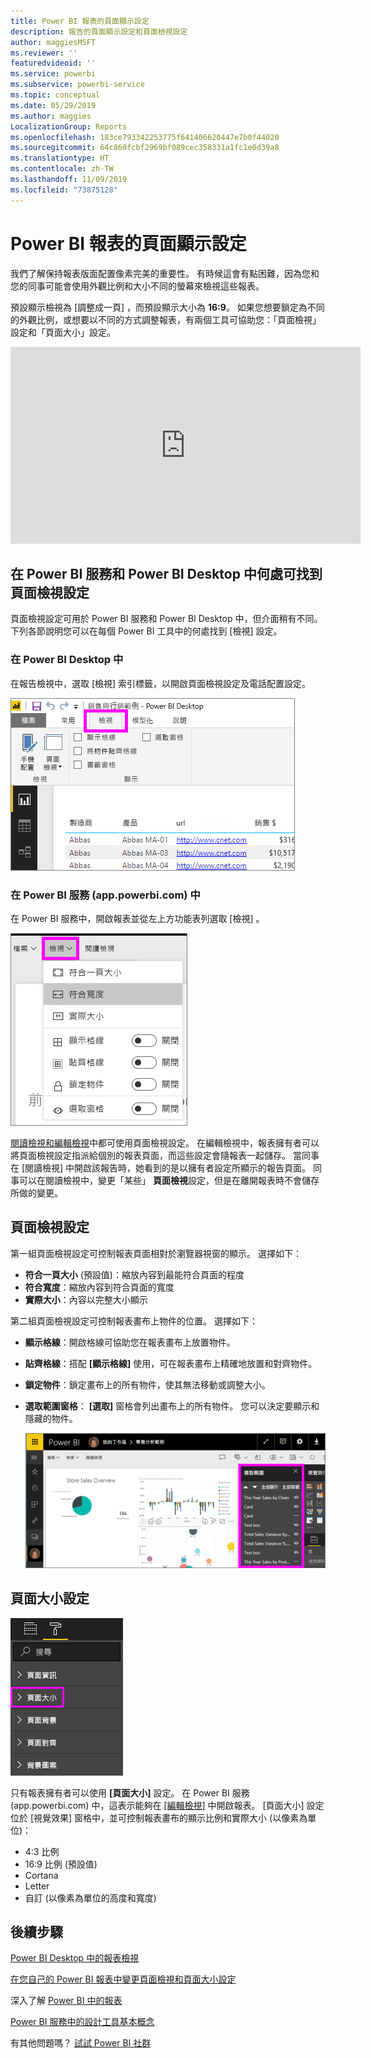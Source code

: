 ```yaml
---
title: Power BI 報表的頁面顯示設定
description: 報告的頁面顯示設定和頁面檢視設定
author: maggiesMSFT
ms.reviewer: ''
featuredvideoid: ''
ms.service: powerbi
ms.subservice: powerbi-service
ms.topic: conceptual
ms.date: 05/29/2019
ms.author: maggies
LocalizationGroup: Reports
ms.openlocfilehash: 183ce793342253775f641406620447e7b0f44020
ms.sourcegitcommit: 64c860fcbf2969bf089cec358331a1fc1e0d39a8
ms.translationtype: HT
ms.contentlocale: zh-TW
ms.lasthandoff: 11/09/2019
ms.locfileid: "73875128"
---
```

# <a name="page-display-settings-in-a-power-bi-report"></a>Power BI 報表的頁面顯示設定
我們了解保持報表版面配置像素完美的重要性。 有時候這會有點困難，因為您和您的同事可能會使用外觀比例和大小不同的螢幕來檢視這些報表。 

預設顯示檢視為 [調整成一頁]  ，而預設顯示大小為 **16:9**。 如果您想要鎖定為不同的外觀比例，或想要以不同的方式調整報表，有兩個工具可協助您：「頁面檢視」設定和「頁面大小」設定。


<iframe width="560" height="315" src="https://www.youtube.com/embed/5tg-OXzxe2g" frameborder="0" allowfullscreen></iframe>


## <a name="where-to-find-page-view-settings-in-the-power-bi-service-and-power-bi-desktop"></a>在 Power BI 服務和 Power BI Desktop 中何處可找到頁面檢視設定
頁面檢視設定可用於 Power BI 服務和 Power BI Desktop 中，但介面稍有不同。 下列各節說明您可以在每個 Power BI 工具中的何處找到 [檢視] 設定。

### <a name="in-power-bi-desktop"></a>在 Power BI Desktop 中
在報告檢視中，選取 [檢視]  索引標籤，以開啟頁面檢視設定及電話配置設定。

  ![Desktop 頁面檢視設定](media/power-bi-report-display-settings/power-bi-desktop-view-settings.png)

### <a name="in-the-power-bi-service-apppowerbicom"></a>在 Power BI 服務 (app.powerbi.com) 中
在 Power BI 服務中，開啟報表並從左上方功能表列選取 [檢視]  。

![服務頁面檢視設定](media/power-bi-report-display-settings/power-bi-change-page-view.png)

[閱讀檢視和編輯檢視](consumer/end-user-reading-view.md)中都可使用頁面檢視設定。 在編輯檢視中，報表擁有者可以將頁面檢視設定指派給個別的報表頁面，而這些設定會隨報表一起儲存。 當同事在 [閱讀檢視] 中開啟該報告時，她看到的是以擁有者設定所顯示的報告頁面。 同事可以在閱讀檢視中，變更「某些」  **頁面檢視**設定，但是在離開報表時不會儲存所做的變更。

## <a name="page-view-settings"></a>頁面檢視設定
第一組頁面檢視設定可控制報表頁面相對於瀏覽器視窗的顯示。 選擇如下：

* **符合一頁大小** (預設值)：縮放內容到最能符合頁面的程度
* **符合寬度**：縮放內容到符合頁面的寬度
* **實際大小**：內容以完整大小顯示

第二組頁面檢視設定可控制報表畫布上物件的位置。 選擇如下：

* **顯示格線**：開啟格線可協助您在報表畫布上放置物件。
* **貼齊格線**：搭配 **[顯示格線]** 使用，可在報表畫布上精確地放置和對齊物件。 
* **鎖定物件**：鎖定畫布上的所有物件，使其無法移動或調整大小。
* **選取範圍窗格**： **[選取]** 窗格會列出畫布上的所有物件。 您可以決定要顯示和隱藏的物件。

    ![選取窗格](media/power-bi-report-display-settings/power-bi-selection-pane.png)



## <a name="page-size-settings"></a>頁面大小設定
![變更 [頁面大小] 設定](media/power-bi-report-display-settings/power-bi-page-size.png)

只有報表擁有者可以使用 **[頁面大小]** 設定。 在 Power BI 服務 (app.powerbi.com) 中，這表示能夠在 [[編輯檢視]](consumer/end-user-reading-view.md) 中開啟報表。 [頁面大小]  設定位於 [視覺效果]  窗格中，並可控制報表畫布的顯示比例和實際大小 (以像素為單位)：   

* 4:3 比例
* 16:9 比例 (預設值)
* Cortana
* Letter
* 自訂 (以像素為單位的高度和寬度)

## <a name="next-steps"></a>後續步驟
[Power BI Desktop 中的報表檢視](desktop-report-view.md)

[在您自己的 Power BI 報表中變更頁面檢視和頁面大小設定](consumer/end-user-report-view.md)

深入了解 [Power BI 中的報表](consumer/end-user-reports.md)

[Power BI 服務中的設計工具基本概念](service-basic-concepts.md)

有其他問題嗎？ [試試 Power BI 社群](https://community.powerbi.com/)

